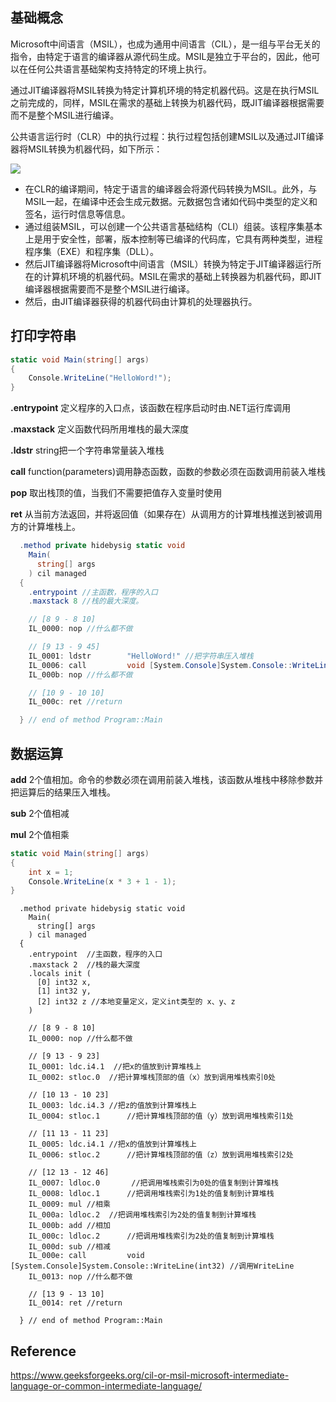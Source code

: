 ## 基础概念

Microsoft中间语言（MSIL），也成为通用中间语言（CIL），是一组与平台无关的指令，由特定于语言的编译器从源代码生成。MSIL是独立于平台的，因此，他可以在任何公共语言基础架构支持特定的环境上执行。

通过JIT编译器将MSIL转换为特定计算机环境的特定机器代码。这是在执行MSIL之前完成的，同样，MSIL在需求的基础上转换为机器代码，既JIT编译器根据需要而不是整个MSIL进行编译。

公共语言运行时（CLR）中的执行过程：执行过程包括创建MSIL以及通过JIT编译器将MSIL转换为机器代码，如下所示：

![](https://imgkr.cn-bj.ufileos.com/7900bd9d-8afd-408e-ba5f-01f102df6493.png)

- 在CLR的编译期间，特定于语言的编译器会将源代码转换为MSIL。此外，与MSIL一起，在编译中还会生成元数据。元数据包含诸如代码中类型的定义和签名，运行时信息等信息。
- 通过组装MSIL，可以创建一个公共语言基础结构（CLI）组装。该程序集基本上是用于安全性，部署，版本控制等已编译的代码库，它具有两种类型，进程程序集（EXE）和程序集（DLL）。
- 然后JIT编译器将Microsoft中间语言（MSIL）转换为特定于JIT编译器运行所在的计算机环境的机器代码。MSIL在需求的基础上转换器为机器代码，即JIT编译器根据需要而不是整个MSIL进行编译。
- 然后，由JIT编译器获得的机器代码由计算机的处理器执行。


##  打印字符串

```csharp
static void Main(string[] args)
{
    Console.WriteLine("HelloWord!");
}
```

**.entrypoint** 定义程序的入口点，该函数在程序启动时由.NET运行库调用

**.maxstack** 定义函数代码所用堆栈的最大深度

**.ldstr** string把一个字符串常量装入堆栈

**call** function(parameters)调用静态函数，函数的参数必须在函数调用前装入堆栈

**pop** 取出栈顶的值，当我们不需要把值存入变量时使用

**ret** 从当前方法返回，并将返回值（如果存在）从调用方的计算堆栈推送到被调用方的计算堆栈上。

```csharp
  .method private hidebysig static void
    Main(
      string[] args
    ) cil managed
  {
    .entrypoint //主函数，程序的入口
    .maxstack 8 //栈的最大深度。

    // [8 9 - 8 10] 
    IL_0000: nop //什么都不做

    // [9 13 - 9 45]
    IL_0001: ldstr        "HelloWord!" //把字符串压入堆栈
    IL_0006: call         void [System.Console]System.Console::WriteLine(string) //调用WriteLine
    IL_000b: nop //什么都不做

    // [10 9 - 10 10]
    IL_000c: ret //return

  } // end of method Program::Main
```

## 数据运算

**add** 2个值相加。命令的参数必须在调用前装入堆栈，该函数从堆栈中移除参数并把运算后的结果压入堆栈。

**sub** 2个值相减

**mul** 2个值相乘

```csharp
static void Main(string[] args)
{
    int x = 1;
    Console.WriteLine(x * 3 + 1 - 1);
}
```


```
  .method private hidebysig static void
    Main(
      string[] args
    ) cil managed
  {
    .entrypoint  //主函数，程序的入口
    .maxstack 2  //栈的最大深度
    .locals init (
      [0] int32 x,
      [1] int32 y,
      [2] int32 z //本地变量定义，定义int类型的 x、y、z
    )

    // [8 9 - 8 10]
    IL_0000: nop //什么都不做

    // [9 13 - 9 23]
    IL_0001: ldc.i4.1  //把x的值放到计算堆栈上
    IL_0002: stloc.0  //把计算堆栈顶部的值（x）放到调用堆栈索引0处

    // [10 13 - 10 23]
    IL_0003: ldc.i4.3 //把z的值放到计算堆栈上
    IL_0004: stloc.1      //把计算堆栈顶部的值（y）放到调用堆栈索引1处

    // [11 13 - 11 23]
    IL_0005: ldc.i4.1 //把x的值放到计算堆栈上
    IL_0006: stloc.2      //把计算堆栈顶部的值（z）放到调用堆栈索引2处

    // [12 13 - 12 46]
    IL_0007: ldloc.0       //把调用堆栈索引为0处的值复制到计算堆栈
    IL_0008: ldloc.1      //把调用堆栈索引为1处的值复制到计算堆栈
    IL_0009: mul //相乘
    IL_000a: ldloc.2  //把调用堆栈索引为2处的值复制到计算堆栈
    IL_000b: add //相加
    IL_000c: ldloc.2      //把调用堆栈索引为2处的值复制到计算堆栈
    IL_000d: sub //相减
    IL_000e: call         void [System.Console]System.Console::WriteLine(int32) //调用WriteLine
    IL_0013: nop //什么都不做

    // [13 9 - 13 10]
    IL_0014: ret //return

  } // end of method Program::Main
```

## Reference

https://www.geeksforgeeks.org/cil-or-msil-microsoft-intermediate-language-or-common-intermediate-language/
